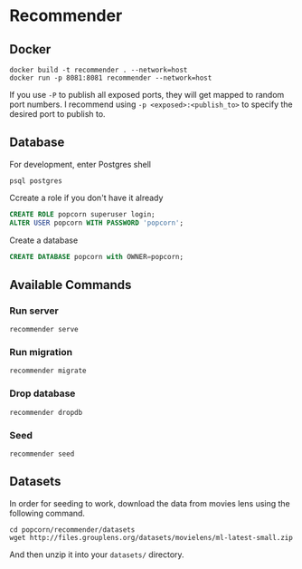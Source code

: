 # Recommender

## Docker

    docker build -t recommender . --network=host
    docker run -p 8081:8081 recommender --network=host

If you use `-P` to publish all exposed ports, they will get mapped to random port numbers. I
recommend using `-p <exposed>:<publish_to>` to specify the desired port to publish to.

## Database

For development, enter Postgres shell

    psql postgres

Ccreate a role if you don't have it already

```sql
CREATE ROLE popcorn superuser login;
ALTER USER popcorn WITH PASSWORD 'popcorn';
```

Create a database

```sql
CREATE DATABASE popcorn with OWNER=popcorn;
```

## Available Commands

### Run server

    recommender serve

### Run migration

    recommender migrate

### Drop database

    recommender dropdb

### Seed

    recommender seed

## Datasets

In order for seeding to work, download the data from movies lens using the following command.

    cd popcorn/recommender/datasets
    wget http://files.grouplens.org/datasets/movielens/ml-latest-small.zip

And then unzip it into your `datasets/` directory.